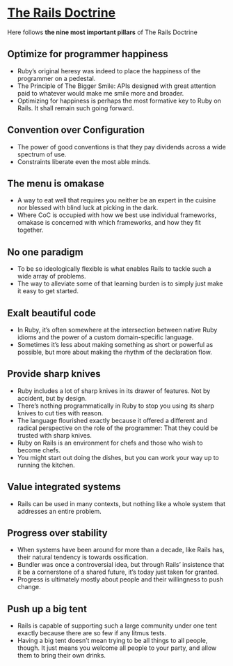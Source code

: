 # [The Rails Doctrine](https://rubyonrails.org/doctrine)

Here follows **the nine most important pillars** of The Rails Doctrine

## Optimize for programmer happiness

- Ruby’s original heresy was indeed to place the happiness of the programmer on a pedestal.
- The Principle of The Bigger Smile: APIs designed with great attention paid to whatever would make me smile more and broader.
- Optimizing for happiness is perhaps the most formative key to Ruby on Rails. It shall remain such going forward.
 
## Convention over Configuration

- The power of good conventions is that they pay dividends across a wide spectrum of use.
- Constraints liberate even the most able minds.
 
## The menu is omakase

- A way to eat well that requires you neither be an expert in the cuisine nor blessed with blind luck at picking in the dark.
- Where CoC is occupied with how we best use individual frameworks, omakase is concerned with which frameworks, and how they fit together.
 
## No one paradigm

- To be so ideologically flexible is what enables Rails to tackle such a wide array of problems.
- The way to alleviate some of that learning burden is to simply just make it easy to get started.

## Exalt beautiful code

- In Ruby, it’s often somewhere at the intersection between native Ruby idioms and the power of a custom domain-specific language.
- Sometimes it’s less about making something as short or powerful as possible, but more about making the rhythm of the declaration flow.
 
## Provide sharp knives

- Ruby includes a lot of sharp knives in its drawer of features. Not by accident, but by design.
- There’s nothing programmatically in Ruby to stop you using its sharp knives to cut ties with reason.
- The language flourished exactly because it offered a different and radical perspective on the role of the programmer: That they could be trusted with sharp knives.
- Ruby on Rails is an environment for chefs and those who wish to become chefs.
- You might start out doing the dishes, but you can work your way up to running the kitchen.
   
## Value integrated systems

- Rails can be used in many contexts, but nothing like a whole system that addresses an entire problem.
 
## Progress over stability

- When systems have been around for more than a decade, like Rails has, their natural tendency is towards ossification.
- Bundler was once a controversial idea, but through Rails’ insistence that it be a cornerstone of a shared future, it’s today just taken for granted.
- Progress is ultimately mostly about people and their willingness to push change.
 
## Push up a big tent

- Rails is capable of supporting such a large community under one tent exactly because there are so few if any litmus tests.
- Having a big tent doesn’t mean trying to be all things to all people, though. It just means you welcome all people to your party, and allow them to bring their own drinks. 
